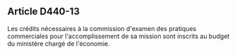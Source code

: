 Article D440-13
----
Les crédits nécessaires à la commission d'examen des pratiques commerciales pour
l'accomplissement de sa mission sont inscrits au budget du ministère chargé de
l'économie.
